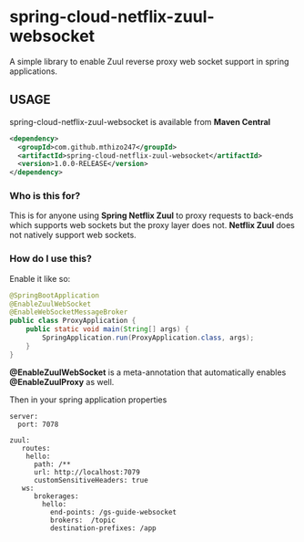 # spring-cloud-netflix-zuul-websocket
A simple library to enable Zuul reverse proxy web socket support in spring applications.

## USAGE

spring-cloud-netflix-zuul-websocket is available from **Maven Central**

```xml
<dependency>
  <groupId>com.github.mthizo247</groupId>
  <artifactId>spring-cloud-netflix-zuul-websocket</artifactId>
  <version>1.0.0-RELEASE</version>
</dependency>
```

### Who is this for?

This is for anyone using **Spring Netflix Zuul** to proxy requests to back-ends which supports web sockets but the proxy layer does not.
**Netflix Zuul** does not natively support web sockets.

### How do I use this?

Enable it like so:

```java
@SpringBootApplication
@EnableZuulWebSocket
@EnableWebSocketMessageBroker
public class ProxyApplication {
	public static void main(String[] args) {
		SpringApplication.run(ProxyApplication.class, args);
	}
}
```

**@EnableZuulWebSocket** is a meta-annotation that automatically enables **@EnableZuulProxy** as well.


Then in your spring application properties

```
server:
  port: 7078

zuul:
   routes:
    hello:
      path: /**
      url: http://localhost:7079
      customSensitiveHeaders: true
   ws:
      brokerages:
        hello:
          end-points: /gs-guide-websocket
          brokers:  /topic
          destination-prefixes: /app
```
